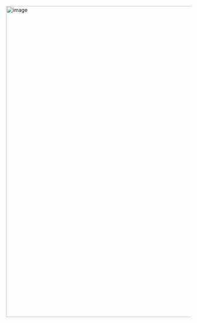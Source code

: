 <img width="1582" height="846" alt="image" src="https://github.com/user-attachments/assets/ffe17d42-5786-410d-8dd0-6003835f8ed9" />
